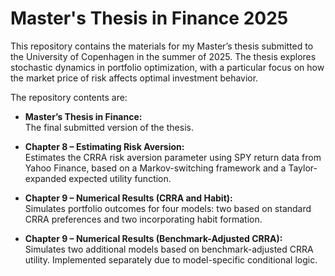 # Master's Thesis in Finance 2025
This repository contains the materials for my Master’s thesis submitted to the University of Copenhagen in the summer of 2025. The thesis explores stochastic dynamics in portfolio optimization, with a particular focus on how the market price of risk affects optimal investment behavior.

The repository contents are:

- **Master’s Thesis in Finance:**  
  The final submitted version of the thesis.

- **Chapter 8 – Estimating Risk Aversion:**  
  Estimates the CRRA risk aversion parameter using SPY return data from Yahoo Finance, based on a Markov-switching framework and a Taylor-expanded expected utility function.

- **Chapter 9 – Numerical Results (CRRA and Habit):**  
  Simulates portfolio outcomes for four models: two based on standard CRRA preferences and two incorporating habit formation.

- **Chapter 9 – Numerical Results (Benchmark-Adjusted CRRA):**  
  Simulates two additional models based on benchmark-adjusted CRRA utility. Implemented separately due to model-specific conditional logic.


